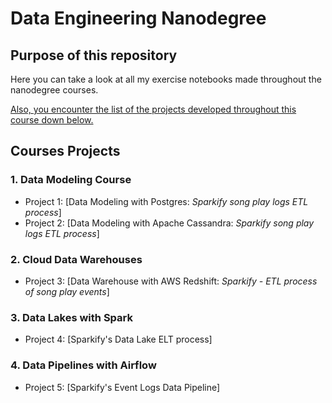 # Data Engineering Nanodegree

## Purpose of this repository
Here you can take a look at all my exercise notebooks made throughout the nanodegree courses.

[Also, you encounter the list of the projects developed throughout this course down below.](#courses-projects)

## Courses Projects

### 1. Data Modeling Course

 - Project 1: [Data Modeling with Postgres: *Sparkify song play logs ETL process*]
 - Project 2: [Data Modeling with Apache Cassandra: *Sparkify song play logs ETL process*]
 
 ### 2. Cloud Data Warehouses
 
 - Project 3: [Data Warehouse with AWS Redshift: *Sparkify - ETL process of song play events*]
 
 ### 3. Data Lakes with Spark
 
 - Project 4: [Sparkify's Data Lake ELT process]
 
 ### 4. Data Pipelines with Airflow
 
  - Project 5: [Sparkify's Event Logs Data Pipeline]
 